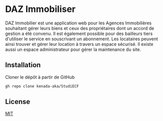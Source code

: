 
# DAZ Immobiliser

DAZ Immobilier est une application web pour les Agences Immobilières souhaitant gérer leurs biens et ceux des propriétaires dont un accord de gestion a été convenu. Il est également possible pour des bailleurs tiers d'utiliser le service en souscrivant un abonnement. Les locataires peuvent ainsi trouver et gérer leur location à travers un espace sécurisé. Il existe aussi un espace administrateur pour gérer la maintenance du site.

## Installation

Cloner le dépôt à partir de GitHub

```bash
gh repo clone kenada-aka/StudiECF
```

## License

[MIT](https://choosealicense.com/licenses/mit/)
